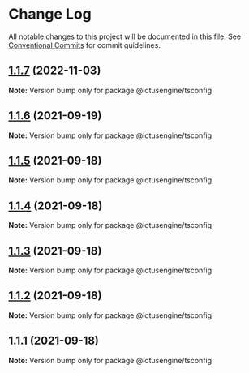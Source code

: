 # Change Log

All notable changes to this project will be documented in this file.
See [Conventional Commits](https://conventionalcommits.org) for commit guidelines.

## [1.1.7](https://github.com/lotusengine/config/compare/@lotusengine/tsconfig@1.1.6...@lotusengine/tsconfig@1.1.7) (2022-11-03)

**Note:** Version bump only for package @lotusengine/tsconfig





## [1.1.6](https://github.com/lotusengine/config/compare/@lotusengine/tsconfig@1.1.5...@lotusengine/tsconfig@1.1.6) (2021-09-19)

**Note:** Version bump only for package @lotusengine/tsconfig





## [1.1.5](https://github.com/lotusengine/config/compare/@lotusengine/tsconfig@1.1.4...@lotusengine/tsconfig@1.1.5) (2021-09-18)

**Note:** Version bump only for package @lotusengine/tsconfig





## [1.1.4](https://github.com/lotusengine/config/compare/@lotusengine/tsconfig@1.1.3...@lotusengine/tsconfig@1.1.4) (2021-09-18)

**Note:** Version bump only for package @lotusengine/tsconfig





## [1.1.3](https://github.com/lotusengine/config/compare/@lotusengine/tsconfig@1.1.2...@lotusengine/tsconfig@1.1.3) (2021-09-18)

**Note:** Version bump only for package @lotusengine/tsconfig





## [1.1.2](https://github.com/lotusengine/config/compare/@lotusengine/tsconfig@1.1.1...@lotusengine/tsconfig@1.1.2) (2021-09-18)

**Note:** Version bump only for package @lotusengine/tsconfig





## 1.1.1 (2021-09-18)

**Note:** Version bump only for package @lotusengine/tsconfig
